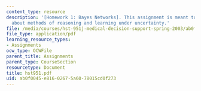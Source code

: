 ```yaml
---
content_type: resource
description: '[Homework 1: Bayes Networks]. This assignment is meant to teach you
  about methods of reasoning and learning under uncertainty.'
file: /media/courses/hst-951j-medical-decision-support-spring-2003/ab0f0045e81602675a6078015cd0f273_hst951.pdf
file_type: application/pdf
learning_resource_types:
- Assignments
ocw_type: OCWFile
parent_title: Assignments
parent_type: CourseSection
resourcetype: Document
title: hst951.pdf
uid: ab0f0045-e816-0267-5a60-78015cd0f273
---
```

